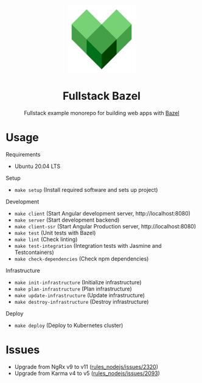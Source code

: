 <div align="center">
  <a href="https://github.com/drakery3d/fullstack-bazel">
    <img width="180px" height="auto" src="./angular-client/assets/icons/icon-192x192.png" />
  </a>
  <br>
  <h1>Fullstack Bazel</h1>
  <p>
    Fullstack example monorepo for building web apps with <a href="https://bazel.build">Bazel</a>
  </p>
</div>

# Usage

Requirements

- Ubuntu 20.04 LTS

Setup

- `make setup` (Install required software and sets up project)

Development

- `make client` (Start Angular development server, http://localhost:8080)
- `make server` (Start development backend)
- `make client-ssr` (Start Angular Production server, http://localhost:8080)
- `make test` (Unit tests with Bazel)
- `make lint` (Check linting)
- `make test-integration` (Integration tests with Jasmine and Testcontainers)
- `make check-dependencies` (Check npm dependencies)

Infrastructure

- `make init-infrastructure` (Initialize infrastructure)
- `make plan-infrastructure` (Plan infrastructure)
- `make update-infrastructure` (Update infrastructure)
- `make destroy-infrastructure` (Destroy infrastructure)

Deploy

- `make deploy` (Deploy to Kubernetes cluster)

# Issues

- Upgrade from NgRx v9 to v11 ([rules_nodejs/issues/2320](https://github.com/bazelbuild/rules_nodejs/issues/2320))
- Upgrade from Karma v4 to v5 ([rules_nodejs/issues/2093](https://github.com/bazelbuild/rules_nodejs/issues/2093))

<!-- TODO Upgrade core-js and systemjs -->
<!-- TODO move services/* into root, but keep libraries in libs/* -->
<!-- TODO fix errors and warnings when running `yarn check` -->
<!-- TODO Fix circular dependency warning when building angular prod bundles -->

<!-- FIXME documentation / wiki -->
<!-- FIXME local kubernetes cluster with minikube / microk8s -->
<!-- FIXME angular pre-rendering -->
<!-- FIXME angular minify main.html in production builds -->
<!-- FIXME gdpr compliance -->
<!-- FIXME Terms of Service, Privacy Policy, Legal Notice placeholders -->
<!-- FIXME Chrome log: Site cannot be installed: Page does not work offline. Starting in Chrome 93, the installability criteria is changing, and this site will not be installable. See https://goo.gle/improved-pwa-offline-detection for more information. -->
<!-- FIXME Keep user authenticated when server side rendering -->
<!-- FIXME Check design in other browsers -->
<!-- FIXME Install node_modules once as first job and then reuse in other jobs for .github/workflows/ci.yaml -->
<!-- FIXME Try Google Kubernetes Autopilot when this is fixed: https://github.com/jetstack/cert-manager/issues/3717 -->
<!-- FIXME Bundling into a desktop app (e.g. with Electron) -->
<!-- FIXME Also use other technologies (e.g. other client frameworks and other backend languages) -->
